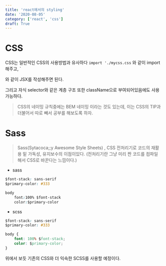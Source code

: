 ```yaml
---
title: 'react에서의 styling'
date: '2020-08-05'
category: ['react', 'css']
draft: True
---
```


# CSS

CSS는 일반적인 CSS의 사용방법과 유사하다
`import './mycss.css` 와 같이 import해주고,
`<div className="MyClass"> 와 같이 JSX를 작성해주면 된다.

그리고 자식 selector와 같은 계층 구조 또한 className으로 부여되어있음에도 사용 가능하다.

> CSS의 네이밍 규칙중에는 BEM 네이밍 이라는 것도 있는데, 이는 CSS의 TIP과 더불어서 따로 빼서 공부를 해보도록 하자.

# Sass

> Sass(Sytacoca;;y Awesome Style Sheets) , CSS 전처리기로 코드의 재활용 밑 가독성, 유지보수의 이점이있다. (전처리기란 그냥 미리 짠 코드를 컴파일 해서 CSS로 바꾼다는 느낌이다.)

-   sass

```css
$font-stack: sans-serif
$primary-color: #333

body
    font:100% $font-stack
    color:$primary-color
```

-   scss

```css
$font-stack: sans-serif
$primary-color: #333

body {
    font: 100% $font-stack;
    color: $primary-color;
}
```

위에서 보듯 기존의 CSS와 더 익숙한 SCSS를 사용할 예정이다.
